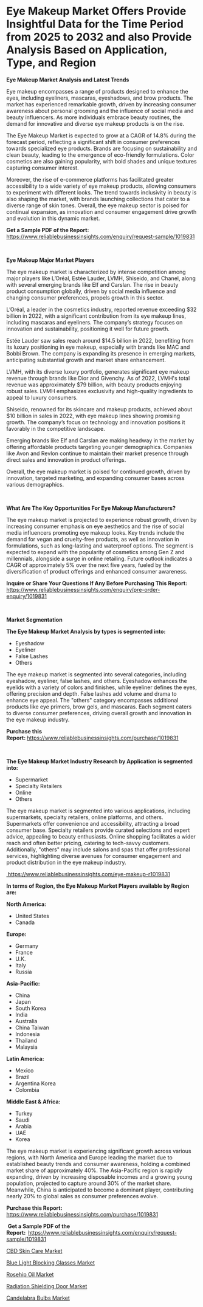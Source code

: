 <p><h1>Eye Makeup Market Offers Provide Insightful Data for the Time Period from 2025 to 2032 and also Provide Analysis Based on Application, Type, and Region</h1></p><p><strong>Eye Makeup Market Analysis and Latest Trends</strong></p>
<p><p>Eye makeup encompasses a range of products designed to enhance the eyes, including eyeliners, mascaras, eyeshadows, and brow products. The market has experienced remarkable growth, driven by increasing consumer awareness about personal grooming and the influence of social media and beauty influencers. As more individuals embrace beauty routines, the demand for innovative and diverse eye makeup products is on the rise.</p><p>The Eye Makeup Market is expected to grow at a CAGR of 14.8% during the forecast period, reflecting a significant shift in consumer preferences towards specialized eye products. Brands are focusing on sustainability and clean beauty, leading to the emergence of eco-friendly formulations. Color cosmetics are also gaining popularity, with bold shades and unique textures capturing consumer interest.</p><p>Moreover, the rise of e-commerce platforms has facilitated greater accessibility to a wide variety of eye makeup products, allowing consumers to experiment with different looks. The trend towards inclusivity in beauty is also shaping the market, with brands launching collections that cater to a diverse range of skin tones. Overall, the eye makeup sector is poised for continual expansion, as innovation and consumer engagement drive growth and evolution in this dynamic market.</p></p>
<p><strong>Get a Sample PDF of the Report:&nbsp;</strong> <a href="https://www.reliablebusinessinsights.com/enquiry/request-sample/1019831?utm_campaign=63&utm_medium=2&utm_source=Github&utm_content=ia&utm_term=04042025&utm_id=eye-makeup">https://www.reliablebusinessinsights.com/enquiry/request-sample/1019831</a></p>
<p>&nbsp;</p>
<p><strong>Eye Makeup Major Market Players</strong></p>
<p><p>The eye makeup market is characterized by intense competition among major players like L’Oréal, Estée Lauder, LVMH, Shiseido, and Chanel, along with several emerging brands like Elf and Carslan. The rise in beauty product consumption globally, driven by social media influence and changing consumer preferences, propels growth in this sector.</p><p>L’Oréal, a leader in the cosmetics industry, reported revenue exceeding $32 billion in 2022, with a significant contribution from its eye makeup lines, including mascaras and eyeliners. The company’s strategy focuses on innovation and sustainability, positioning it well for future growth.</p><p>Estée Lauder saw sales reach around $14.5 billion in 2022, benefiting from its luxury positioning in eye makeup, especially with brands like MAC and Bobbi Brown. The company is expanding its presence in emerging markets, anticipating substantial growth and market share enhancement.</p><p>LVMH, with its diverse luxury portfolio, generates significant eye makeup revenue through brands like Dior and Givenchy. As of 2022, LVMH's total revenue was approximately $79 billion, with beauty products enjoying robust sales. LVMH emphasizes exclusivity and high-quality ingredients to appeal to luxury consumers.</p><p>Shiseido, renowned for its skincare and makeup products, achieved about $10 billion in sales in 2022, with eye makeup lines showing promising growth. The company’s focus on technology and innovation positions it favorably in the competitive landscape.</p><p>Emerging brands like Elf and Carslan are making headway in the market by offering affordable products targeting younger demographics. Companies like Avon and Revlon continue to maintain their market presence through direct sales and innovation in product offerings.</p><p>Overall, the eye makeup market is poised for continued growth, driven by innovation, targeted marketing, and expanding consumer bases across various demographics.</p></p>
<p>&nbsp;</p>
<p><strong>What Are The Key Opportunities For Eye Makeup Manufacturers?</strong></p>
<p><p>The eye makeup market is projected to experience robust growth, driven by increasing consumer emphasis on eye aesthetics and the rise of social media influencers promoting eye makeup looks. Key trends include the demand for vegan and cruelty-free products, as well as innovation in formulations, such as long-lasting and waterproof options. The segment is expected to expand with the popularity of cosmetics among Gen Z and millennials, alongside a surge in online retailing. Future outlook indicates a CAGR of approximately 5% over the next five years, fueled by the diversification of product offerings and enhanced consumer awareness.</p></p>
<p><strong>Inquire or Share Your Questions If Any Before Purchasing This Report:</strong> <a href="https://www.reliablebusinessinsights.com/enquiry/pre-order-enquiry/1019831?utm_campaign=63&utm_medium=2&utm_source=Github&utm_content=ia&utm_term=04042025&utm_id=eye-makeup">https://www.reliablebusinessinsights.com/enquiry/pre-order-enquiry/1019831</a></p>
<p>&nbsp;</p>
<p><strong>Market Segmentation</strong></p>
<p><strong>The Eye Makeup Market Analysis by types is segmented into:</strong></p>
<p><ul><li>Eyeshadow</li><li>Eyeliner</li><li>False Lashes</li><li>Others</li></ul></p>
<p><p>The eye makeup market is segmented into several categories, including eyeshadow, eyeliner, false lashes, and others. Eyeshadow enhances the eyelids with a variety of colors and finishes, while eyeliner defines the eyes, offering precision and depth. False lashes add volume and drama to enhance eye appeal. The "others" category encompasses additional products like eye primers, brow gels, and mascaras. Each segment caters to diverse consumer preferences, driving overall growth and innovation in the eye makeup industry.</p></p>
<p><strong>Purchase this Report:&nbsp;</strong><a href="https://www.reliablebusinessinsights.com/purchase/1019831?utm_campaign=63&utm_medium=2&utm_source=Github&utm_content=ia&utm_term=04042025&utm_id=eye-makeup">https://www.reliablebusinessinsights.com/purchase/1019831</a></p>
<p>&nbsp;</p>
<p><strong>The Eye Makeup Market Industry Research by Application is segmented into:</strong></p>
<p><ul><li>Supermarket</li><li>Specialty Retailers</li><li>Online</li><li>Others</li></ul></p>
<p><p>The eye makeup market is segmented into various applications, including supermarkets, specialty retailers, online platforms, and others. Supermarkets offer convenience and accessibility, attracting a broad consumer base. Specialty retailers provide curated selections and expert advice, appealing to beauty enthusiasts. Online shopping facilitates a wider reach and often better pricing, catering to tech-savvy customers. Additionally, "others" may include salons and spas that offer professional services, highlighting diverse avenues for consumer engagement and product distribution in the eye makeup industry.</p></p>
<p><a href="https://www.reliablebusinessinsights.com/eye-makeup-r1019831?utm_campaign=63&utm_medium=2&utm_source=Github&utm_content=ia&utm_term=04042025&utm_id=eye-makeup">&nbsp;https://www.reliablebusinessinsights.com/eye-makeup-r1019831</a></p>
<p><strong>In terms of Region, the Eye Makeup Market Players available by Region are:</strong></p>
<p>
    <p> <strong> North America: </strong>
        <ul>
            <li>United States</li>
            <li>Canada</li>
        </ul>
        </p> 
    <p> <strong> Europe: </strong>
        <ul>
            <li>Germany</li>
            <li>France</li>
            <li>U.K.</li>
            <li>Italy</li>
            <li>Russia</li>
        </ul>
        </p> 
    <p> <strong> Asia-Pacific: </strong>
        <ul>
            <li>China</li>
            <li>Japan</li>
            <li>South Korea</li>
            <li>India</li>
            <li>Australia</li>
            <li>China Taiwan</li>
            <li>Indonesia</li>
            <li>Thailand</li>
            <li>Malaysia</li>
        </ul>
        </p> 
    <p> <strong> Latin America: </strong>
        <ul>
            <li>Mexico</li>
            <li>Brazil</li>
            <li>Argentina Korea</li>
            <li>Colombia</li>
        </ul>
        </p> 
    <p> <strong> Middle East & Africa: </strong>
        <ul>
            <li>Turkey</li>
            <li>Saudi</li>
            <li>Arabia</li>
            <li>UAE</li>
            <li>Korea</li>
        </ul>
    </p>
    </p>
<p><p>The eye makeup market is experiencing significant growth across various regions, with North America and Europe leading the market due to established beauty trends and consumer awareness, holding a combined market share of approximately 40%. The Asia-Pacific region is rapidly expanding, driven by increasing disposable incomes and a growing young population, projected to capture around 30% of the market share. Meanwhile, China is anticipated to become a dominant player, contributing nearly 20% to global sales as consumer preferences evolve.</p></p>
<p><strong>Purchase this Report: </strong><a href="https://www.reliablebusinessinsights.com/purchase/1019831?utm_campaign=63&utm_medium=2&utm_source=Github&utm_content=ia&utm_term=04042025&utm_id=eye-makeup">https://www.reliablebusinessinsights.com/purchase/1019831</a></p>
<p>&nbsp;<strong>Get a Sample PDF of the Report:&nbsp;&nbsp;</strong><a href="https://www.reliablebusinessinsights.com/enquiry/request-sample/1019831?utm_campaign=63&utm_medium=2&utm_source=Github&utm_content=ia&utm_term=04042025&utm_id=eye-makeup">https://www.reliablebusinessinsights.com/enquiry/request-sample/1019831</a></p>
<p><strong></strong></p>
<p><p><a href="https://github.com/chlihakwatsi/Market-Research-Report-List-1/blob/main/cbd-skin-care-market.md?utm_campaign=63&utm_medium=2&utm_source=Github&utm_content=ia&utm_term=04042025&utm_id=eye-makeup">CBD Skin Care Market</a></p><p><a href="https://github.com/jemmysolin5k/Market-Research-Report-List-1/blob/main/blue-light-blocking-glasses-market.md?utm_campaign=63&utm_medium=2&utm_source=Github&utm_content=ia&utm_term=04042025&utm_id=eye-makeup">Blue Light Blocking Glasses Market</a></p><p><a href="https://github.com/rubiogruis0p/Market-Research-Report-List-1/blob/main/rosehip-oil-market.md?utm_campaign=63&utm_medium=2&utm_source=Github&utm_content=ia&utm_term=04042025&utm_id=eye-makeup">Rosehip Oil Market</a></p><p><a href="https://github.com/kaniselway4c/Market-Research-Report-List-1/blob/main/radiation-shielding-door-market.md?utm_campaign=63&utm_medium=2&utm_source=Github&utm_content=ia&utm_term=04042025&utm_id=eye-makeup">Radiation Shielding Door Market</a></p><p><a href="https://github.com/sokurgleyde/Market-Research-Report-List-1/blob/main/candelabra-bulbs-market.md?utm_campaign=63&utm_medium=2&utm_source=Github&utm_content=ia&utm_term=04042025&utm_id=eye-makeup">Candelabra Bulbs Market</a></p></p>